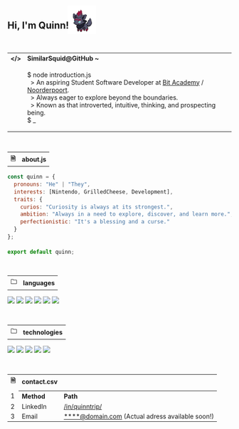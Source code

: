 <h2>
  <span style="position: relative; z-index: 1;">Hi, I'm Quinn!</span>
  <img
       src="assets/zorua.gif"
       width="64"
       style="position: relative; top: .75rem; right: .5rem;">
</h2>

</br>

<table>
  <tr>
    <th>&lt;/&gt;</th>
    <th align="left">SimilarSquid@GitHub ~</th>
  </tr>
  
  <tr>
  </tr>
  
  <tr>
    <td>
    </td>
    <td>
      <p>
        $ node introduction.js</br>
        &nbsp;&nbsp;> An aspiring Student Software Developer at <a href="https://www.linkedin.com/school/bit-academy-nl/">Bit Academy</a> / <a href="https://www.linkedin.com/school/noorderpoort/">Noorderpoort</a>.</br>
        &nbsp;&nbsp;> Always eager to explore beyond the boundaries.</br>
        &nbsp;&nbsp;> Known as that introverted, intuitive, thinking, and prospecting being.</br>
        $ _
      </p>
    </td>
  </tr>
</table>

</br>

<table>
  <tr>
    <th>&#128462;</th>
    <th>about.js</th>
  </tr>
</table>

```javascript
const quinn = {
  pronouns: "He" | "They",
  interests: [Nintendo, GrilledCheese, Development],
  traits: {
    curios: "Curiosity is always at its strongest.",
    ambition: "Always in a need to explore, discover, and learn more.",
    perfectionistic: "It's a blessing and a curse."
  }
};

export default quinn;
```

</br>

<table>
  <tr>
    <th>&#128448;</th>
    <th>languages</th>
  </tr>
</table>

![](https://img.shields.io/badge/-JavaScript-000?style=for-the-badge&logo=javascript&logoColor=000&labelColor=F7DF1E)
![](https://img.shields.io/badge/-TypeScript-000?style=for-the-badge&logo=typescript&logoColor=FFF&labelColor=3178C6)
![](https://img.shields.io/badge/-PHP-000?style=for-the-badge&logo=php&logoColor=FFF&labelColor=777BB4)
![](https://img.shields.io/badge/-SQL-000?style=for-the-badge&logo=mysql&logoColor=FFF&labelColor=4479A1)
![](https://img.shields.io/badge/-Python-000?style=for-the-badge&logo=python&logoColor=FFF&labelColor=3776AB)
![](https://img.shields.io/badge/-Lua-000?style=for-the-badge&logo=lua&logoColor=FFF&labelColor=2C2D72)

</br>

<table>
  <tr>
    <th>&#128448;</th>
    <th>technologies</th>
  </tr>
</table>

![](https://img.shields.io/badge/-React-000?style=for-the-badge&logo=react&logoColor=FFF&labelColor=61DAFB)
![](https://img.shields.io/badge/-Next.js-000?style=for-the-badge&logo=nextdotjs&logoColor=000&labelColor=FFF)
![](https://img.shields.io/badge/-Node.js-000?style=for-the-badge&logo=nodedotjs&logoColor=FFF&labelColor=339933)
![](https://img.shields.io/badge/-Tailwind-000?style=for-the-badge&logo=tailwindcss&logoColor=FFF&labelColor=06B6D4)
![](https://img.shields.io/badge/-Sass-000?style=for-the-badge&logo=sass&logoColor=FFF&labelColor=CC6699)

</br>

<table>
  <tr>
    <th>&#128462;</th>
    <th>contact.csv</th>
    <th></th>
  </tr>
  
  <tr>
    <td></td>
    <td></td>
    <td></td>
  </tr>
  
  <tr>
    <td>1</td>
    <th align="left">Method</th>
    <th align="left">Path</th>
  </tr>
  
  <tr>
    <td>2</td>
    <td>LinkedIn</td>
    <td><a href="https://www.linkedin.com/in/quinntrip/" target="_blank">/in/quinntrip/</a></td>
  </tr>
  
  <tr>
    <td>3</td>
    <td>Email</td>
    <td><a href="mailto:****@domain.com?subject=GitHub Contact" target="_blank">****@domain.com</a> (Actual adress available soon!)</td>
  </tr>
</table>


